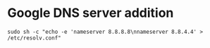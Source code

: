 # Google DNS server addition

    sudo sh -c "echo -e 'nameserver 8.8.8.8\nnameserver 8.8.4.4' > /etc/resolv.conf"
